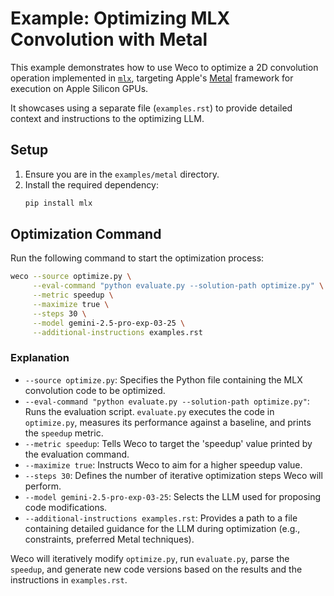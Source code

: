 # Example: Optimizing MLX Convolution with Metal

This example demonstrates how to use Weco to optimize a 2D convolution operation implemented in [`mlx`](https://github.com/ml-explore/mlx), targeting Apple's [Metal](https://developer.apple.com/documentation/metal/) framework for execution on Apple Silicon GPUs.

It showcases using a separate file (`examples.rst`) to provide detailed context and instructions to the optimizing LLM.

## Setup

1.  Ensure you are in the `examples/metal` directory.
2.  Install the required dependency:
    ```bash
    pip install mlx
    ```

## Optimization Command

Run the following command to start the optimization process:

```bash
weco --source optimize.py \
     --eval-command "python evaluate.py --solution-path optimize.py" \
     --metric speedup \
     --maximize true \
     --steps 30 \
     --model gemini-2.5-pro-exp-03-25 \
     --additional-instructions examples.rst
```

### Explanation

*   `--source optimize.py`: Specifies the Python file containing the MLX convolution code to be optimized.
*   `--eval-command "python evaluate.py --solution-path optimize.py"`: Runs the evaluation script. `evaluate.py` executes the code in `optimize.py`, measures its performance against a baseline, and prints the `speedup` metric.
*   `--metric speedup`: Tells Weco to target the 'speedup' value printed by the evaluation command.
*   `--maximize true`: Instructs Weco to aim for a higher speedup value.
*   `--steps 30`: Defines the number of iterative optimization steps Weco will perform.
*   `--model gemini-2.5-pro-exp-03-25`: Selects the LLM used for proposing code modifications.
*   `--additional-instructions examples.rst`: Provides a path to a file containing detailed guidance for the LLM during optimization (e.g., constraints, preferred Metal techniques).

Weco will iteratively modify `optimize.py`, run `evaluate.py`, parse the `speedup`, and generate new code versions based on the results and the instructions in `examples.rst`.